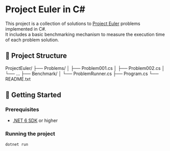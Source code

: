 # Project Euler in C#

This project is a collection of solutions to [Project Euler](https://projecteuler.net/) problems implemented in C#.  
It includes a basic benchmarking mechanism to measure the execution time of each problem solution.

## 📁 Project Structure
ProjectEuler/
├── Problems/
│   ├── Problem001.cs
│   ├── Problem002.cs
│   └── ...
├── Benchmark/
│   └── ProblemRunner.cs
├── Program.cs
└── README.txt

## 🚀 Getting Started

### Prerequisites

- [.NET 6 SDK](https://dotnet.microsoft.com/en-us/download/dotnet/6.0) or higher

### Running the project

```bash
dotnet run